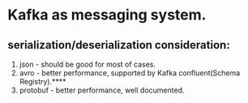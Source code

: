 # Kafka as messaging system.

## serialization/deserialization consideration:
1. json - should be good for most of cases.
2. avro - better performance, supported by Kafka confluent(Schema Registry).****
3. protobuf - better performance, well documented.
